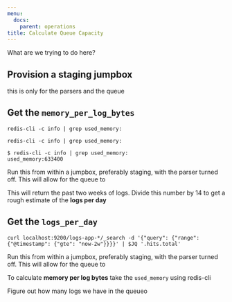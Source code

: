 ```yaml
---
menu:
  docs:
    parent: operations
title: Calculate Queue Capacity
---
```


What are we trying to do here?

## Provision a staging jumpbox

this is only for the parsers and the queue

## Get the `memory_per_log_bytes`

```shell
redis-cli -c info | grep used_memory:
```

```shell
redis-cli -c info | grep used_memory:
```

    $ redis-cli -c info | grep used_memory:
    used_memory:633400


Run this from within a jumpbox, preferably staging, with the parser turned off.
This will allow for the queue to


This will return the past two weeks of logs. Divide this number by 14 to get a
rough estimate of the **logs per day**



## Get the `logs_per_day`

```shell
curl localhost:9200/logs-app-*/_search -d '{"query": {"range": {"@timestamp": {"gte": "now-2w"}}}}' | $JQ '.hits.total'
```


Run this from within a jumpbox, preferably staging, with the parser turned off.
This will allow for the queue to


To calculate **memory per log bytes** take the `used_memory` using redis-cli



Figure out how many logs we have in the queueo
